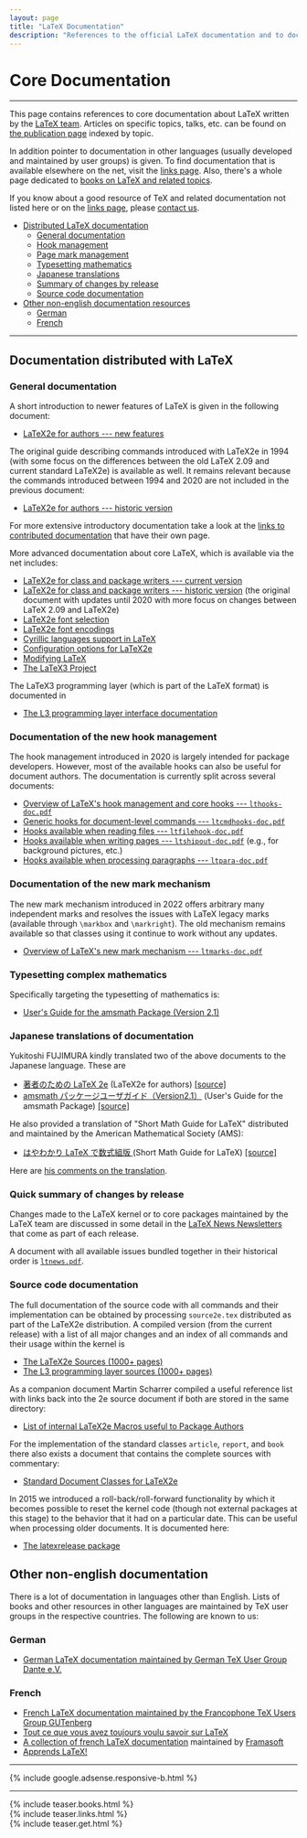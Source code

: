 ```yaml
---
layout: page
title: "LaTeX Documentation"
description: "References to the official LaTeX documentation and to documentation that is available on the net. Also contains a non-English documentation  section."
---
```


# Core Documentation

***

<div class="row">
  <div class="col cell1of2">
    <p>This page contains references to core documentation about LaTeX written by the
    <a href="{{site.baseurl}}/about/team/">LaTeX team</a>. Articles on specific topics, talks,
    etc. can be found on
    <a href="{{site.baseurl}}/publications/indexbytopic/">the publication page</a> indexed
    by topic.</p>
    <p>In addition pointer to
    documentation in other languages (usually developed and maintained by user groups)
    is given. To find documentation that is
    available elsewhere on the net, visit the <a href="{{site.baseurl}}/help/links">links
    page</a>. Also, there's a whole page
    dedicated to <a href="{{site.baseurl}}/help/books">books on LaTeX and related
    topics</a>.</p>
    <p>If you know about a good resource of TeX and related documentation not listed here or on
    the <a href="{{site.baseurl}}/help/links">links page</a>,
    please <a href="{{site.baseurl}}/contact">contact us</a>.</p>
  </div>
  <div class="col cell1of2">
    <ul class="toc">
      <li><a href="#documentation-distributed-with-latex">Distributed LaTeX documentation</a>
        <ul>
	  <li><a href="#general-documentation">General documentation</a></li>
	  <li><a href="#documentation-of-the-new-hook-management">Hook management</a></li>
	  <li><a href="#documentation-of-the-new-mark-mechanism">Page mark management</a></li>
	  <li><a href="#typesetting-complex-mathematics">Typesetting mathematics</a></li>
	  <li><a href="#japanese-translations-of-documentation">Japanese translations</a></li>
	  <li><a href="#quick-summary-of-changes-by-release">Summary of changes by release</a></li>
	  <li><a href="#source-code-documentation">Source code documentation</a></li>
        </ul>
     </li>	
      <li><a href="#other-non-english-documentation">Other non-english documentation resources</a>
        <ul>
          <li><a href="#german">German</a></li>
          <li><a href="#french">French</a></li>
        </ul>
      </li>
    </ul>
  </div>
</div>

***


## Documentation distributed with LaTeX


### General documentation

A short introduction to newer features of LaTeX is given in
the following document:

+ <a href="{{site.baseurl}}/help/documentation/usrguide.pdf"
   target="_blank"
   onclick="vgwPixelCall('79adb95dcb47435d8c86b3264660ed22');">LaTeX2e for authors --- new features</a>

The original guide describing commands introduced with LaTeX2e in 1994 (with some focus on the differences
between the old LaTeX 2.09 and current standard LaTeX2e) is available as well. It remains relevant because the commands introduced between 1994 and 2020 are not included in the previous document:

+ <a href="{{site.baseurl}}/help/documentation/usrguide-historic.pdf"
   target="_blank"
   onclick="vgwPixelCall('3a9290b87d904071bbd1e07b74f19d1c');">LaTeX2e for authors --- historic version</a> 



For more extensive introductory documentation take a look at the [links to
contributed documentation]({{site.baseurl}}/help/links/) that have their own page.

More advanced documentation about core LaTeX, which is available via the net includes: 

+ <a href="{{site.baseurl}}/help/documentation/clsguide.pdf"
     target="_blank"
     onclick="vgwPixelCall('54a136f9814144fba489022ec511facc');">LaTeX2e
     for class and package writers --- current version</a>
+ <a href="{{site.baseurl}}/help/documentation/clsguide-historic.pdf"
     target="_blank"
     onclick="vgwPixelCall('54a136f9814144fba489022ec511facc');">LaTeX2e
     for class and package writers --- historic version</a> (the original document with updates until 2020 with more focus on changes between LaTeX 2.09 and LaTeX2e)
+ <a href="{{site.baseurl}}/help/documentation/fntguide.pdf"
     target="_blank"
     onclick="vgwPixelCall('4db227f3399b4546b97e9f273c16da8e');">LaTeX2e
     font selection</a>
+ <a href="{{site.baseurl}}/help/documentation/encguide.pdf"
     target="_blank"
     onclick="vgwPixelCall('1a8b31ba233c4ad4bc6162d62ab285e7');">LaTeX2e
     font encodings</a>
+ <a href="{{site.baseurl}}/help/documentation/cyrguide.pdf"
     target="_blank"
     onclick="vgwPixelCall('4db227f3399b4546b97e9f273c16da8e');">Cyrillic
     languages support in LaTeX</a>
+ <a href="{{site.baseurl}}/help/documentation/cfgguide.pdf"
     target="_blank"
     onclick="vgwPixelCall('9c6305dd699b4b3c8eae8d42a20c2473');">Configuration
     options for LaTeX2e</a>
+ <a href="{{site.baseurl}}/help/documentation/modguide.pdf"
     target="_blank"
     onclick="vgwPixelCall('aa409ae2ea2a4495b0cbfc65f3ae3ddf');">Modifying
     LaTeX</a>
+ <a href="{{site.baseurl}}/help/documentation/ltx3info.pdf"
     target="_blank"
     onclick="vgwPixelCall('51fc82f5083e42e49d51d818c781d70b');">The LaTeX3
     Project</a>

The LaTeX3 programming layer (which is part of the LaTeX format) is documented in
+ <a href="https://mirrors.ctan.org/macros/latex/required/l3kernel/interface3.pdf"
     target="_blank"
     onclick="vgwPixelCall('43ffde81969e49d587ace76424e37318');">The L3 programming layer interface documentation</a>


### Documentation of the new hook management

The hook management introduced in 2020 is largely intended for package developers. However, most of the available hooks can also be useful for document authors. The documentation is currently split across several documents:

+ <a href="{{site.baseurl}}/help/documentation/lthooks-doc.pdf"
     target="_blank"
     onclick="vgwPixelCall('78721ee2481742e58ccc2d8b10baa93e');">Overview of LaTeX's hook management and core hooks --- `lthooks-doc.pdf`</a>
+ <a href="{{site.baseurl}}/help/documentation/ltcmdhooks-doc.pdf"
     target="_blank"
     onclick="vgwPixelCall('e021195650e74fab825f06d16b1f1e45');">Generic hooks for document-level commands --- `ltcmdhooks-doc.pdf`</a>
+ <a href="{{site.baseurl}}/help/documentation/ltfilehook-doc.pdf"
     target="_blank"
     onclick="vgwPixelCall('db9d65dcb6fc4eab9c83d8ba9d1c1ad7');">Hooks available when reading files --- `ltfilehook-doc.pdf`</a>
+ <a href="{{site.baseurl}}/help/documentation/ltshipout-doc.pdf"
     target="_blank"
     onclick="vgwPixelCall('7a2aefabd77843169cef0df3ec78dbc7');">Hooks available when writing pages  --- `ltshipout-doc.pdf`</a> (e.g., for background pictures, etc.)
+ <a href="{{site.baseurl}}/help/documentation/ltpara-doc.pdf"
     target="_blank"
     onclick="vgwPixelCall('c6f0abc213674d8bb743d04d8a374786');">Hooks available when processing paragraphs --- `ltpara-doc.pdf`</a>


### Documentation of the new mark mechanism

The new mark mechanism introduced in 2022 offers arbitrary many independent marks and resolves the issues with LaTeX legacy marks (available through `\markbox` and `\markright`). The old mechanism remains available so that classes using it continue to work without any updates.

+ <a href="{{site.baseurl}}/help/documentation/ltmarks-doc.pdf"
     target="_blank"
     onclick="vgwPixelCall('3dd41d35983b4dbdb9ffd4e2bd967235');">Overview of LaTeX's new mark mechanism --- `ltmarks-doc.pdf`</a>


### Typesetting complex mathematics

Specifically targeting the typesetting of mathematics is:

+ <a href="{{site.baseurl}}/help/documentation/amsldoc.pdf"
     target="_blank"
     onclick="vgwPixelCall('bad5c323e6d74c1da25ea619481020a1');">User's Guide for the amsmath Package (Version 2.1)</a>


### Japanese translations of documentation

Yukitoshi FUJIMURA kindly translated two of the above documents to the Japanese language. These are

+ <a href="{{site.baseurl}}/help/documentation/usrguide_jpn.pdf"
   target="_blank"
   onclick="vgwPixelCall('3a9290b87d904071bbd1e07b74f19d1c');">著者のための LaTeX 2e</a> (LaTeX2e for authors)
  <a href="{{site.baseurl}}/help/documentation/usrguide_jpn.tex"
   target="_blank"
   onclick="vgwPixelCall('3a9290b87d904071bbd1e07b74f19d1c');"> [source]</a>
+ <a href="{{site.baseurl}}/help/documentation/amsldoc_jpn.pdf"
     target="_blank"
     onclick="vgwPixelCall('bad5c323e6d74c1da25ea619481020a1');">amsmath パッケージユーザガイド（Version2.1）</a>  (User's Guide for the amsmath Package)
  <a href="{{site.baseurl}}/help/documentation/amsldoc_jpn.tex"
     target="_blank"
     onclick="vgwPixelCall('bad5c323e6d74c1da25ea619481020a1');"> [source]</a>

He also provided a translation of "Short Math Guide for LaTeX" distributed and maintained
by the American Mathematical Society (AMS):

+ <a href="{{site.baseurl}}/help/documentation/short-math-guide_jpn.pdf"
     target="_blank">はやわかり LaTeX で数式組版 </a>(Short Math Guide for LaTeX)
  <a href="{{site.baseurl}}/help/documentation/short-math-guide_jpn.tex"
     target="_blank"> [source]</a>

Here are [his comments on the translation](readme_jpn/).



### Quick summary of changes by release

Changes made to the LaTeX kernel or to core packages maintained by the
LaTeX team are discussed in some detail in the
<a href="{{site.baseurl}}/news/latex2e-news/">LaTeX News Newsletters</a>
that come as part of each release.

A document with all available issues bundled together in their historical order is
<a href="{{site.baseurl}}/news/latex2e-news/ltnews.pdf" target="_blank" onclick="vgwPixelCall('3f94d8cd27314ca6a11bdb1d1dcdb6c5');">`ltnews.pdf`</a>.


### Source code documentation

The full documentation of the source code with all commands and their
implementation can be obtained by processing `source2e.tex`
distributed as part of the LaTeX2e distribution. A compiled version (from the current release)
with a list of all major changes and an index of all commands and
their usage within the kernel is

+ <a href="https://mirrors.ctan.org/macros/latex/base/source2e.pdf"
     target="_blank"
     onclick="vgwPixelCall('47645342fb934c628c269524107689eb');">The LaTeX2e Sources (1000+ pages)</a>
+ <a href="https://mirrors.ctan.org/macros/latex/required/l3kernel/source3.pdf"
     target="_blank"
     onclick="vgwPixelCall('43ffde81969e49d587ace76424e37318');">The L3 programming layer sources (1000+ pages)</a>
     

As a companion document Martin Scharrer compiled a useful reference
list with links back into the 2e source document if both are stored in
the same directory:

+ <a href="https://mirrors.ctan.org/info/macros2e/macros2e.pdf"
     target="_blank"
     onclick="vgwPixelCall('47645342fb934c628c269524107689eb');">List of internal LaTeX2e Macros useful to Package Authors</a>



For the implementation of the standard classes `article`, `report`,
and `book` there also exists a document that contains the complete sources
with commentary:

+ <a href="{{site.baseurl}}/help/documentation/classes.pdf"
     target="_blank"
     onclick="vgwPixelCall('f0486f81546c47df9dba6c8e927c256e');">Standard Document Classes for LaTeX2e</a>

In 2015 we introduced a roll-back/roll-forward functionality by which
it becomes possible to reset the kernel code (though not external
packages at this stage) to the behavior that it had on a particular
date. This can be useful when processing older documents. It is
documented here:

+ <a href="{{site.baseurl}}/help/documentation/latexrelease.pdf"
     target="_blank"
     onclick="vgwPixelCall('ef0b0f945a6148be8c924ed494b726d4');">The latexrelease package</a>




## Other non-english documentation

There is a lot of documentation in languages other than English. Lists of books and other resources in other languages are maintained by TeX user groups in the respective countries. The following are known to us:

###  German
+ [German LaTeX documentation maintained by German TeX User Group Dante e.V.](https://www.dante.de/)

### French

+ [French LaTeX documentation maintained by the Francophone TeX Users Group GUTenberg](https://www.gutenberg.eu.org/-TeXniques-)  
+ [Tout ce que vous avez toujours voulu savoir sur LaTeX](http://lozzone.free.fr/index.php?vlunch=latex)
+ [A collection of french LaTeX documentation](https://www.framasoft.net/rubrique266.html) maintained by [Framasoft](http://www.framasoft.net/)
+ [Apprends LaTeX!](http://www.babafou.eu.org/Apprends_LaTeX/)

<hr>
<div class="row">{% include google.adsense.responsive-b.html %}</div>

<hr>
<div class="row teaser">
  <section class="col cell1of3">{% include teaser.books.html %}</section>
  <section class="col cell1of3">{% include teaser.links.html %}</section>
  <section class="col cell1of3">{% include teaser.get.html %}</section>
</div>

<div id="div_vgwpixel"></div>
